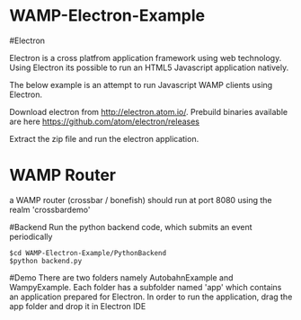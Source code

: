 # WAMP-Electron-Example

#Electron

Electron is a cross platfrom application framework using web technology.
Using Electron its possible to run an HTML5 Javascript application natively.

The below example is an attempt to run Javascript WAMP clients using Electron.

Download electron from http://electron.atom.io/.
Prebuild binaries available are here https://github.com/atom/electron/releases

Extract the zip file and run the electron application.

# WAMP Router
a WAMP router (crossbar / bonefish) should run at port 8080 using the realm 'crossbardemo'

#Backend
Run the python backend code, which submits an event periodically
```
$cd WAMP-Electron-Example/PythonBackend
$python backend.py
```
#Demo
There are two folders namely AutobahnExample and WampyExample. 
Each folder has a subfolder named 'app' which contains an application prepared for Electron. 
In order to run the application, drag the app folder and drop it in Electron IDE

